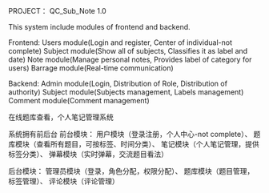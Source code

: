 PROJECT： QC_Sub_Note 1.0

This system include modules of frontend and backend.

Frontend:
	Users module(Login and register, Center of individual-not complete)
	Subject module(Show all of subjects,  Classifies it as label and date)
	Note module(Manage personal notes, Provides label of category for users)
	Barrage module(Real-time communication)
	
Backend:
	Admin module(Login, Distribution of Role, Distribution of authority)
	Subject module(Subjects management, Labels management)
	Comment module(Comment management)
	
	

在线题库查看，个人笔记管理系统

系统拥有前后台
前台模块：
  用户模块（登录注册，个人中心-not complete）、
  题库模块（查看所有题目，可按标签、时间分类）、
  笔记模块（个人笔记管理，提供标签分类）、
  弹幕模块（实时弹幕，交流题目看法）
  
  
后台模块：
  管理员模块（登录，角色分配，权限分配）、
  题库模块（题目管理，标签管理）、
  评论模块（评论管理）
